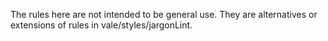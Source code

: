The rules here are not intended to be general use. They are alternatives or extensions of rules in vale/styles/jargonLint.